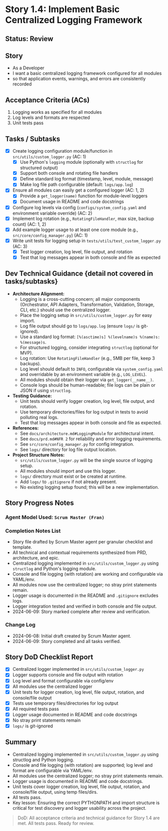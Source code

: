 # Story 1.4: Implement Basic Centralized Logging Framework

## Status: Review

## Story

- As a Developer
- I want a basic centralized logging framework configured for all modules
- so that application events, warnings, and errors are consistently recorded

## Acceptance Criteria (ACs)

1. Logging works as specified for all modules
2. Log levels and formats are respected
3. Unit tests pass

## Tasks / Subtasks

- [x] Create logging configuration module/function in `src/utils/custom_logger.py` (AC: 1)
  - [x] Use Python's `logging` module (optionally with `structlog` for structured output)
  - [x] Support both console and rotating file handlers
  - [x] Define standard log format (timestamp, level, module, message)
  - [x] Make log file path configurable (default: `logs/app.log`)
- [x] Ensure all modules can easily get a configured logger (AC: 1, 2)
  - [x] Provide a `get_logger(name)` function for module-level loggers
  - [x] Document usage in README and code docstrings
- [x] Configure log levels via config (`configs/system_config.yaml` and environment variable override) (AC: 2)
- [x] Implement log rotation (e.g., `RotatingFileHandler`, max size, backup count) (AC: 1, 2)
- [x] Add example logger usage to at least one core module (e.g., `src/core/config_manager.py`) (AC: 1)
- [x] Write unit tests for logging setup in `tests/utils/test_custom_logger.py` (AC: 3)
  - [x] Test logger creation, log level, file output, and rotation
  - [x] Test that log messages appear in both console and file as expected

## Dev Technical Guidance {detail not covered in tasks/subtasks}

- **Architecture Alignment:**
  - Logging is a cross-cutting concern; all major components (Orchestrator, API Adapters, Transformation, Validation, Storage, CLI, etc.) should use the centralized logger.
  - Place the logging setup in `src/utils/custom_logger.py` for easy import.
  - Log file output should go to `logs/app.log` (ensure `logs/` is git-ignored).
  - Use a standard log format: `[%(asctime)s] %(levelname)s %(name)s: %(message)s`.
  - For structured logging, consider integrating `structlog` (optional for MVP).
  - Log rotation: Use `RotatingFileHandler` (e.g., 5MB per file, keep 3 backups).
  - Log level should default to `INFO`, configurable via `system_config.yaml` and overridable by an environment variable (e.g., `LOG_LEVEL`).
  - All modules should obtain their logger via `get_logger(__name__)`.
  - Console logs should be human-readable; file logs can be plain or JSON if using `structlog`.
- **Testing Guidance:**
  - Unit tests should verify logger creation, log level, file output, and rotation.
  - Use temporary directories/files for log output in tests to avoid polluting real logs.
  - Test that log messages appear in both console and file as expected.
- **References:**
  - See `docs/architecture.md#LoggingModule` for architectural intent.
  - See `docs/prd.md#NFR 2` for reliability and error logging requirements.
  - See `src/core/config_manager.py` for config integration.
  - See `logs/` directory for log file output location.
- **Project Structure Notes:**
  - `src/utils/custom_logger.py` will be the single source of logging setup.
  - All modules should import and use this logger.
  - `logs/` directory must exist or be created at runtime.
  - Add `logs/` to `.gitignore` if not already present.
  - No existing logging setup found; this will be a new implementation.

## Story Progress Notes

### Agent Model Used: `Scrum Master (Fran)`

### Completion Notes List

- Story file drafted by Scrum Master agent per granular checklist and template.
- All technical and contextual requirements synthesized from PRD, architecture, and epic.
- Centralized logging implemented in `src/utils/custom_logger.py` using `structlog` and Python's logging module.
- Console and file logging (with rotation) are working and configurable via YAML/env.
- All modules now use the centralized logger; no stray print statements remain.
- Logger usage is documented in the README and `.gitignore` excludes logs.
- Logger integration tested and verified in both console and file output.
- 2024-06-09: Story marked complete after review and verification.

### Change Log

- 2024-06-08: Initial draft created by Scrum Master agent.
- 2024-06-09: Story completed and all tasks verified.

## Story DoD Checklist Report

- [x] Centralized logger implemented in `src/utils/custom_logger.py`
- [x] Logger supports console and file output with rotation
- [x] Log level and format configurable via config/env
- [x] All modules use the centralized logger
- [x] Unit tests for logger creation, log level, file output, rotation, and console/file output
- [x] Tests use temporary files/directories for log output
- [x] All required tests pass
- [x] Logger usage documented in README and code docstrings
- [x] No stray print statements remain
- [x] `logs/` is git-ignored

## Summary

- Centralized logging implemented in `src/utils/custom_logger.py` using structlog and Python logging.
- Console and file logging (with rotation) are supported; log level and format are configurable via YAML/env.
- All modules use the centralized logger; no stray print statements remain.
- Logger usage is documented in README and code docstrings.
- Unit tests cover logger creation, log level, file output, rotation, and console/file output, using temp files/dirs.
- All tests pass.
- Key lesson: Ensuring the correct PYTHONPATH and import structure is critical for test discovery and logger usability across the project.

> DoD: All acceptance criteria and technical guidance for Story 1.4 are met. All tests pass. Ready for review. 